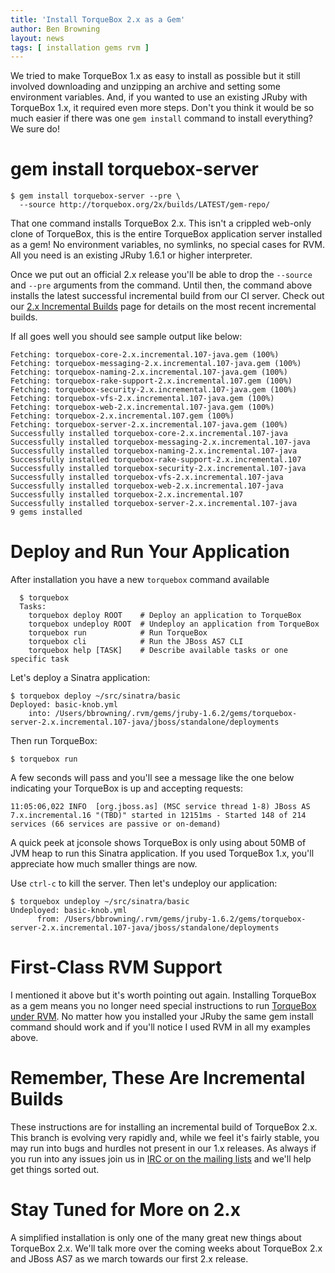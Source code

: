 ```yaml
---
title: 'Install TorqueBox 2.x as a Gem'
author: Ben Browning
layout: news
tags: [ installation gems rvm ]
---
```


[2x-builds]: /2x/builds/
[tb_rvm]: /news/2011/02/25/using-rvm-with-torquebox/
[community]: /community/

We tried to make TorqueBox 1.x as easy to install as possible but it
still involved downloading and unzipping an archive and setting some
environment variables. And, if you wanted to use an existing JRuby
with TorqueBox 1.x, it required even more steps. Don't you think it
would be so much easier if there was one `gem install` command to
install everything? We sure do!


# gem install torquebox-server

    $ gem install torquebox-server --pre \
      --source http://torquebox.org/2x/builds/LATEST/gem-repo/

That one command installs TorqueBox 2.x. This isn't a crippled
web-only clone of TorqueBox, this is the entire TorqueBox application
server installed as a gem! No environment variables, no symlinks, no
special cases for RVM. All you need is an existing JRuby 1.6.1 or
higher interpreter.

Once we put out an official 2.x release you'll be able to drop the
`--source` and `--pre` arguments from the command. Until then, the
command above installs the latest successful incremental build from
our CI server. Check out our [2.x Incremental Builds][2x-builds] page
for details on the most recent incremental builds.

If all goes well you should see sample output like below:

    Fetching: torquebox-core-2.x.incremental.107-java.gem (100%)
    Fetching: torquebox-messaging-2.x.incremental.107-java.gem (100%)
    Fetching: torquebox-naming-2.x.incremental.107-java.gem (100%)
    Fetching: torquebox-rake-support-2.x.incremental.107.gem (100%)
    Fetching: torquebox-security-2.x.incremental.107-java.gem (100%)
    Fetching: torquebox-vfs-2.x.incremental.107-java.gem (100%)
    Fetching: torquebox-web-2.x.incremental.107-java.gem (100%)
    Fetching: torquebox-2.x.incremental.107.gem (100%)
    Fetching: torquebox-server-2.x.incremental.107-java.gem (100%)
    Successfully installed torquebox-core-2.x.incremental.107-java
    Successfully installed torquebox-messaging-2.x.incremental.107-java
    Successfully installed torquebox-naming-2.x.incremental.107-java
    Successfully installed torquebox-rake-support-2.x.incremental.107
    Successfully installed torquebox-security-2.x.incremental.107-java
    Successfully installed torquebox-vfs-2.x.incremental.107-java
    Successfully installed torquebox-web-2.x.incremental.107-java
    Successfully installed torquebox-2.x.incremental.107
    Successfully installed torquebox-server-2.x.incremental.107-java
    9 gems installed


# Deploy and Run Your Application

After installation you have a new `torquebox` command available

      $ torquebox
      Tasks:
        torquebox deploy ROOT    # Deploy an application to TorqueBox
        torquebox undeploy ROOT  # Undeploy an application from TorqueBox
        torquebox run            # Run TorqueBox
        torquebox cli            # Run the JBoss AS7 CLI
        torquebox help [TASK]    # Describe available tasks or one specific task

Let's deploy a Sinatra application:

    $ torquebox deploy ~/src/sinatra/basic
    Deployed: basic-knob.yml
        into: /Users/bbrowning/.rvm/gems/jruby-1.6.2/gems/torquebox-server-2.x.incremental.107-java/jboss/standalone/deployments

Then run TorqueBox:

    $ torquebox run

A few seconds will pass and you'll see a message like the one below
indicating your TorqueBox is up and accepting requests:

    11:05:06,022 INFO  [org.jboss.as] (MSC service thread 1-8) JBoss AS 7.x.incremental.16 "(TBD)" started in 12151ms - Started 148 of 214 services (66 services are passive or on-demand)

A quick peek at jconsole shows TorqueBox is only using about 50MB of
JVM heap to run this Sinatra application. If you used TorqueBox 1.x,
you'll appreciate how much smaller things are now.

Use `ctrl-c` to kill the server. Then let's undeploy our application:

    $ torquebox undeploy ~/src/sinatra/basic
    Undeployed: basic-knob.yml
          from: /Users/bbrowning/.rvm/gems/jruby-1.6.2/gems/torquebox-server-2.x.incremental.107-java/jboss/standalone/deployments


# First-Class RVM Support

I mentioned it above but it's worth pointing out again. Installing
TorqueBox as a gem means you no longer need special instructions to
run [TorqueBox under RVM][tb_rvm]. No matter how you installed your
JRuby the same gem install command should work and if you'll notice I
used RVM in all my examples above.


# Remember, These Are Incremental Builds

These instructions are for installing an incremental build of
TorqueBox 2.x. This branch is evolving very rapidly and, while we feel
it's fairly stable, you may run into bugs and hurdles not present in
our 1.x releases. As always if you run into any issues join us in [IRC
or on the mailing lists][community] and we'll help get things sorted
out.


# Stay Tuned for More on 2.x

A simplified installation is only one of the many great new things
about TorqueBox 2.x. We'll talk more over the coming weeks about
TorqueBox 2.x and JBoss AS7 as we march towards our first 2.x release.
